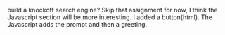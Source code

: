 build a knockoff search engine?
Skip that assignment for now, I think the Javascript section will be more interesting. I added a button(html). The Javascript adds the prompt and then a greeting.
